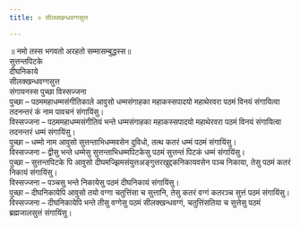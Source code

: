 ```yaml
---
title: ० सीलक्खन्धवग्गसुत्त

---
```

॥ नमो तस्स भगवतो अरहतो सम्मासम्बुद्धस्स॥  
सुत्तन्तपिटके  
दीघनिकाये  
सीलक्खन्धवग्गसुत्त  
संगायनस्स पुच्छा विस्सज्‍जना  
पुच्छा – पठममहाधम्मसंगीतिकाले आवुसो धम्मसंगाहका महाकस्सपादयो महाथेरवरा पठमं विनयं संगायित्वा तदनन्तरं कं नाम पावचनं संगायिंसु।  
विस्सज्‍जना – पठममहाधम्मसंगीतियं भन्ते धम्मसंगाहका महाकस्सपादयो महाथेरवरा पठमं विनयं संगायित्वा तदनन्तरं धम्मं संगायिंसु।  
पुच्छा – धम्मो नाम आवुसो सुत्तन्ताभिधम्मवसेन दुविधो, तत्थ कतरं धम्मं पठमं संगायिंसु।  
विस्सज्‍जना – द्वीसु भन्ते धम्मेसु सुत्तन्ताभिधम्मपिटकेसु पठमं सुत्तन्तं पिटकं धम्मं संगायिंसु।  
पुच्छा – सुत्तन्तपिटके पि आवुसो दीघमज्झिमसंयुत्तअङ्गुत्तरखुद्दकनिकायवसेन पञ्‍च निकाया, तेसु पठमं कतरं निकायं संगायिंसु।  
विस्सज्‍जना – पञ्‍चसु भन्ते निकायेसु पठमं दीघनिकायं संगायिंसु।  
पुच्छा – दीघनिकायेपि आवुसो तयो वग्गा चतुत्तिंसा च सुत्तानि, तेसु कतरं वग्गं कतरञ्‍च सुत्तं पठमं संगायिंसु।  
विस्सज्‍जना – दीघनिकायेपि भन्ते तीसु वग्गेसु पठमं सीलक्खन्धवग्गं, चतुत्तिंसतिया च सुत्तेसु पठमं ब्रह्मजालसुत्तं संगायिंसु।  